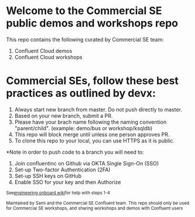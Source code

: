 # Welcome to the Commercial SE public demos and workshops repo 
This repo contains the following curated by Commercial SE team: 
1. Confluent Cloud demos 
2. Confluent Cloud workshops

# Commercial SEs, follow these best practices as outlined by devx: 
1. Always start new branch from master. Do not push directly to master.
2. Based on your new branch, submit a PR.
3. Please have your brach name following the naming convention "parent/child". (example: demo/bus or workshop/ksqldb) 
4. This repo will block merge until unless one person approves PR.
5. To clone this repo to your local, you can use HTTPS as it is public. 

*Note in order to push code to a branch you will need to:
1. Join confluentinc on Github via OKTA Single Sign-On (SSO)
2. Set-up Two-factor Authentication (2FA)
3. Set-up SSH keys on GitHub
4. Enable SSO for your key and then Authorize

<sub>See[engineering onboard wiki](https://confluentinc.atlassian.net/wiki/spaces/Engineering/pages/1085800848/Setting+up+Accounts#SettingupAccounts-Github)for help with steps 1-4</sub>

<sub>Maintained by Sami and the Commercial SE Confluent team. This repo should only be used for Commercial SE workshops, and sharing workshops and demos with Confluent users
</sub>
